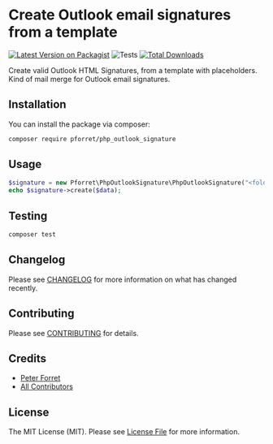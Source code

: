 # Create Outlook email signatures from a template

[![Latest Version on Packagist](https://img.shields.io/packagist/v/pforret/php_outlook_signature.svg?style=flat-square)](https://packagist.org/packages/pforret/php_outlook_signature)
![Tests](https://github.com/pforret/php_outlook_signature/workflows/Tests/badge.svg)
[![Total Downloads](https://img.shields.io/packagist/dt/pforret/php_outlook_signature.svg?style=flat-square)](https://packagist.org/packages/pforret/php_outlook_signature)


Create valid Outlook HTML Signatures, from a template with placeholders. Kind of mail merge for Outlook email signatures.
## Installation

You can install the package via composer:

```bash
composer require pforret/php_outlook_signature
```

## Usage

```php
$signature = new Pforret\PhpOutlookSignature\PhpOutlookSignature("<folder template>");
echo $signature->create($data);
```

## Testing

```bash
composer test
```

## Changelog

Please see [CHANGELOG](CHANGELOG.md) for more information on what has changed recently.

## Contributing

Please see [CONTRIBUTING](CONTRIBUTING.md) for details.


## Credits

- [Peter Forret](https://github.com/pforret)
- [All Contributors](../../contributors)

## License

The MIT License (MIT). Please see [License File](LICENSE.md) for more information.
